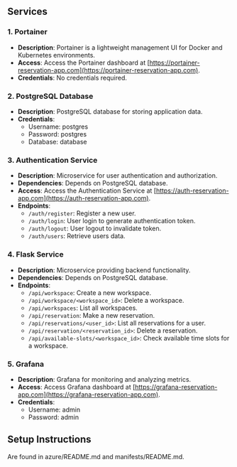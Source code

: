 ## Services

### 1. Portainer

- **Description**: Portainer is a lightweight management UI for Docker and Kubernetes environments.
- **Access**: Access the Portainer dashboard at [https://portainer-reservation-app.com](https://portainer-reservation-app.com).
- **Credentials**: No credentials required.

### 2. PostgreSQL Database

- **Description**: PostgreSQL database for storing application data.
- **Credentials**:
  - Username: postgres
  - Password: postgres
  - Database: database

### 3. Authentication Service

- **Description**: Microservice for user authentication and authorization.
- **Dependencies**: Depends on PostgreSQL database.
- **Access**: Access the Authentication Service at [https://auth-reservation-app.com](https://auth-reservation-app.com).
- **Endpoints**:
  - `/auth/register`: Register a new user.
  - `/auth/login`: User login to generate authentication token.
  - `/auth/logout`: User logout to invalidate token.
  - `/auth/users`: Retrieve users data.

### 4. Flask Service

- **Description**: Microservice providing backend functionality.
- **Dependencies**: Depends on PostgreSQL database.
- **Endpoints**:
  - `/api/workspace`: Create a new workspace.
  - `/api/workspace/<workspace_id>`: Delete a workspace.
  - `/api/workspaces`: List all workspaces.
  - `/api/reservation`: Make a new reservation.
  - `/api/reservations/<user_id>`: List all reservations for a user.
  - `/api/reservation/<reservation_id>`: Delete a reservation.
  - `/api/available-slots/<workspace_id>`: Check available time slots for a workspace.

### 5. Grafana

- **Description**: Grafana for monitoring and analyzing metrics.
- **Access**: Access Grafana dashboard at [https://grafana-reservation-app.com](https://grafana-reservation-app.com).
- **Credentials**:
  - Username: admin
  - Password: admin

## Setup Instructions

Are found in azure/README.md and manifests/README.md.
